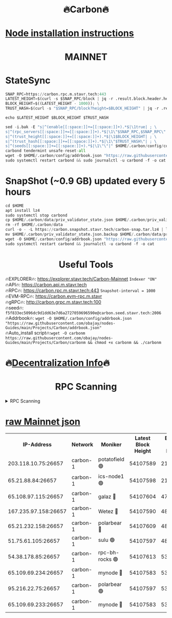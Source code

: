<h1 align="center"> 🔥Carbon🔥</h1>

[Node installation instructions](https://github.com/obajay/nodes-Guides/tree/main/Projects/Carbon)
=
<h1 align="center"> MAINNET</h1>

# StateSync
```python
SNAP_RPC=https://carbon.rpc.m.stavr.tech:443
LATEST_HEIGHT=$(curl -s $SNAP_RPC/block | jq -r .result.block.header.height); \
BLOCK_HEIGHT=$((LATEST_HEIGHT - 1000)); \
TRUST_HASH=$(curl -s "$SNAP_RPC/block?height=$BLOCK_HEIGHT" | jq -r .result.block_id.hash)

echo $LATEST_HEIGHT $BLOCK_HEIGHT $TRUST_HASH

sed -i.bak -E "s|^(enable[[:space:]]+=[[:space:]]+).*$|\1true| ; \
s|^(rpc_servers[[:space:]]+=[[:space:]]+).*$|\1\"$SNAP_RPC,$SNAP_RPC\"| ; \
s|^(trust_height[[:space:]]+=[[:space:]]+).*$|\1$BLOCK_HEIGHT| ; \
s|^(trust_hash[[:space:]]+=[[:space:]]+).*$|\1\"$TRUST_HASH\"| ; \
s|^(seeds[[:space:]]+=[[:space:]]+).*$|\1\"\"|" $HOME/.carbon/config/config.toml
carbond tendermint unsafe-reset-all
wget -O $HOME/.carbon/config/addrbook.json "https://raw.githubusercontent.com/obajay/nodes-Guides/main/Projects/Carbon/addrbook.json"
sudo systemctl restart carbond && sudo journalctl -u carbond -f -o cat
```
# SnapShot (~0.9 GB) updated every 5 hours
```python
cd $HOME
apt install lz4
sudo systemctl stop carbond
cp $HOME/.carbon/data/priv_validator_state.json $HOME/.carbon/priv_validator_state.json.backup
rm -rf $HOME/.carbon/data
curl -o - -L https://carbon.snapshot.stavr.tech/carbon-snap.tar.lz4 | lz4 -c -d - | tar -x -C $HOME/.carbon --strip-components 2
mv $HOME/.carbon/priv_validator_state.json.backup $HOME/.carbon/data/priv_validator_state.json
wget -O $HOME/.carbon/config/addrbook.json "https://raw.githubusercontent.com/obajay/nodes-Guides/main/Projects/Carbon/addrbook.json"
sudo systemctl restart carbond && journalctl -u carbond -f -o cat
```

 <h1 align="center"> Useful Tools</h1>

🔥EXPLORER🔥:     https://explorer.stavr.tech/Carbon-Mainnet        `Indexer "ON"` \
🔥API🔥:          https://carbon.api.m.stavr.tech \
🔥RPC🔥:          https://carbon.rpc.m.stavr.tech:443              `Snapshot-interval = 1000` \
🔥EVM-RPC🔥:      https://carbon.evm-rpc.m.stavr \
🔥gRPC🔥:         http://carbon.grpc.m.stavr.tech:100 \
🔥seed🔥:      `f5f833ec5096dc9d1dd63e7d6a2727059696590e@carbon.seed.stavr.tech:2006` \
🔥Addrbook🔥:  `wget -O $HOME/.carbon/config/addrbook.json "https://raw.githubusercontent.com/obajay/nodes-Guides/main/Projects/Carbon/addrbook.json"` \
🔥Auto_install script🔥:`wget -O carbonm https://raw.githubusercontent.com/obajay/nodes-Guides/main/Projects/Carbon/carbonm && chmod +x carbonm && ./carbonm`

🔥[Decentralization Info](https://github.com/obajay/StateSync-snapshots/tree/main/Projects/Carbon/Decentralization)🔥
=
<h1 align="center"> RPC Scanning</h1>

<details>
<summary>RPC Scanning</summary>

<h2 align="center"> We scan nodes in real time every 4 hours. And we provide the final result of RPC endpoints.
We cannot influence the operation of these nodes in any way. </h2>


```python
If Voting Power is higher than 0 --> then the Node is a validator of the network and may be subject to attack and be a potential threat to the chain.
```
```python
We marked such validators with a red symbol
```

</details>

[raw Mainnet json](https://rpc-check.carbonm.stavr.tech/carbonm/rpc-carbonm-result.json)
=


<table><tr><th>IP-Address</th><th>Network</th><th>Moniker</th><th>Latest Block Height</th><th>Earliest Block Height</th><th>Catching Up</th><th>Tx Index</th><th>Voting Power</th><th>Scan Time</th></tr><tr><td>203.118.10.75:26657</td><td>carbon-1</td><td>potatofield 🟢</td><td>54107589</td><td>21164241</td><td>False</td><td>on</td><td>0</td><td>2024-02-25T06:50:37.060664755UTC</td></tr><tr><td>65.21.88.84:26657</td><td>carbon-1</td><td>ics-node1 🟢</td><td>54107598</td><td>21164241</td><td>False</td><td>off</td><td>0</td><td>2024-02-25T06:51:01.495890666UTC</td></tr><tr><td>65.108.97.115:26657</td><td>carbon-1</td><td>galaz 🔴</td><td>54107604</td><td>47374001</td><td>False</td><td>on</td><td>11329683421</td><td>2024-02-25T06:51:12.176691309UTC</td></tr><tr><td>167.235.97.158:26657</td><td>carbon-1</td><td>Wetez 🔴</td><td>54107590</td><td>48067570</td><td>False</td><td>on</td><td>1352805914</td><td>2024-02-25T06:50:43.461008151UTC</td></tr><tr><td>65.21.232.158:26657</td><td>carbon-1</td><td>polarbear 🔴</td><td>54107609</td><td>48126001</td><td>False</td><td>on</td><td>10503269067</td><td>2024-02-25T06:51:20.689916014UTC</td></tr><tr><td>51.75.61.105:26657</td><td>carbon-1</td><td>sulu 🟢</td><td>54107597</td><td>48742001</td><td>False</td><td>on</td><td>0</td><td>2024-02-25T06:50:54.628683676UTC</td></tr><tr><td>54.38.178.85:26657</td><td>carbon-1</td><td>rpc-bh-rocks 🟢</td><td>54107613</td><td>53130001</td><td>False</td><td>on</td><td>0</td><td>2024-02-25T06:51:27.139267695UTC</td></tr><tr><td>65.109.69.234:26657</td><td>carbon-1</td><td>mynode 🔴</td><td>54107583</td><td>53160001</td><td>False</td><td>off</td><td>12842076187</td><td>2024-02-25T06:50:25.698347554UTC</td></tr><tr><td>95.216.22.75:26657</td><td>carbon-1</td><td>polarbear 🟢</td><td>54107597</td><td>53882001</td><td>False</td><td>on</td><td>0</td><td>2024-02-25T06:50:59.046405952UTC</td></tr><tr><td>65.109.69.233:26657</td><td>carbon-1</td><td>mynode 🔴</td><td>54107583</td><td>53950001</td><td>False</td><td>off</td><td>8615718515</td><td>2024-02-25T06:50:25.341112536UTC</td></tr></table>
